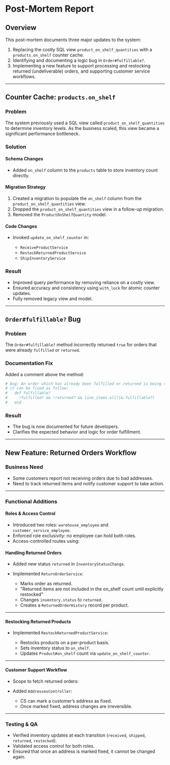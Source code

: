 # Post-Mortem Report

## Overview

This post-mortem documents three major updates to the system:

1. Replacing the costly SQL view `product_on_shelf_quantities` with a `products.on_shelf` counter cache.
2. Identifying and documenting a logic bug in `Order#fulfillable?`.
3. Implementing a new feature to support processing and restocking returned (undeliverable) orders, and supporting customer service workflows.

---

## Counter Cache: `products.on_shelf`

### Problem

The system previously used a SQL view called `product_on_shelf_quantities` to determine inventory levels. As the business scaled, this view became a significant performance bottleneck.

### Solution

#### Schema Changes

- Added `on_shelf` column to the `products` table to store inventory count directly.

#### Migration Strategy

1. Created a migration to populate the `on_shelf` column from the `product_on_shelf_quantities` view.
2. Dropped the `product_on_shelf_quantities` view in a follow-up migration.
3. Removed the `ProductOnShelfQuantity` model.

#### Code Changes

* Invoked `update_on_shelf_counter` in:

  * `ReceiveProductService`
  * `RestockReturnedProductService`
  * `ShipInventoryService`

### Result

* Improved query performance by removing reliance on a costly view.
* Ensured accuracy and consistency using `with_lock` for atomic counter updates.
* Fully removed legacy view and model.

---

## `Order#fulfillable?` Bug

### Problem

The `Order#fulfillable?` method incorrectly returned `true` for orders that were already `fulfilled` or `returned`.

### Documentation Fix

Added a comment above the method:

```ruby
# bug: An order which has already been fulfilled or returned is being considered as fulfillable.
# it can be fixed as follow:
#   def fulfillable?
#     !fulfilled? && !returned? && line_items.all?(&:fulfillable?)
#   end
```

### Result

* The bug is now documented for future developers.
* Clarifies the expected behavior and logic for order fulfillment.

---

## New Feature: Returned Orders Workflow

### Business Need

* Some customers report not receiving orders due to bad addresses.
* Need to track returned items and notify customer support to take action.

---

### Functional Additions

#### Roles & Access Control

* Introduced two roles: `warehouse_employee` and `customer_service_employee`.
* Enforced role exclusivity: no employee can hold both roles.
* Access-controlled routes using:

#### Handling Returned Orders

* Added new status `returned` in `InventoryStatusChange`.

* Implemented `ReturnOrderService`:

  * Marks order as returned.
  * "Returned items are not included in the on_shelf count until explicitly restocked"
  * Changes `inventory.status` to `returned`.
  * Creates a `ReturnedOrderHistory` record per product.

---

#### Restocking Returned Products

* Implemented `RestockReturnedProductService`:

  * Restocks products on a per-product basis.
  * Sets inventory status to `on_shelf`.
  * Updates `Product#on_shelf` count via `update_on_shelf_counter`.

---

#### Customer Support Workflow

* Scope to fetch returned orders:

* Added `AddressesController`:

  * CS can mark a customer’s address as fixed.
  * Once marked fixed, address changes are irreversible.

---

### Testing & QA

* Verified inventory updates at each transition (`received`, `shipped`, `returned`, `restocked`).
* Validated access control for both roles.
* Ensured that once an address is marked fixed, it cannot be changed again.
